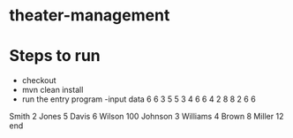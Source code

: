 # theater-management
# Steps to run
 - checkout
 - mvn clean install
 - run the entry program
 -input data
 6 6
3 5 5 3
4 6 6 4
2 8 8 2
6 6

Smith 2
Jones 5
Davis 6
Wilson 100
Johnson 3
Williams 4
Brown 8
Miller 12
end
